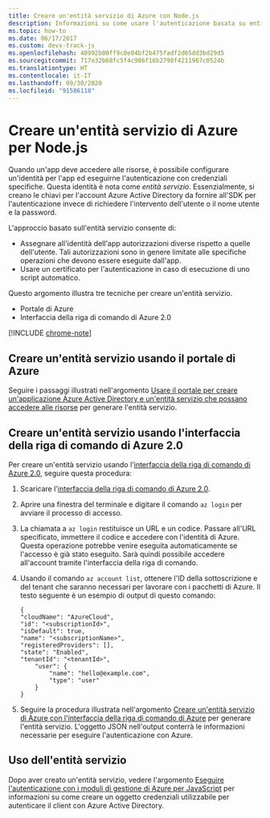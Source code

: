 ```yaml
---
title: Creare un'entità servizio di Azure con Node.js
description: Informazioni su come usare l'autenticazione basata su entità servizio in Azure con Node.js e JavaScript
ms.topic: how-to
ms.date: 06/17/2017
ms.custom: devx-track-js
ms.openlocfilehash: 40992b00ff9c0e04bf2b475fadf2d65dd3bd29d5
ms.sourcegitcommit: 717e32b68fc5f4c986f16b2790f4211967c0524b
ms.translationtype: HT
ms.contentlocale: it-IT
ms.lasthandoff: 09/30/2020
ms.locfileid: "91586118"
---
```

# <a name="create-an-azure-service-principal-for-nodejs"></a>Creare un'entità servizio di Azure per Node.js

Quando un'app deve accedere alle risorse, è possibile configurare un'identità per l'app ed eseguirne l'autenticazione con credenziali specifiche. Questa identità è nota come *entità servizio*. Essenzialmente, si creano le chiavi per l'account Azure Active Directory da fornire all'SDK per l'autenticazione invece di richiedere l'intervento dell'utente o il nome utente e la password.

L'approccio basato sull'entità servizio consente di:
- Assegnare all'identità dell'app autorizzazioni diverse rispetto a quelle dell'utente. Tali autorizzazioni sono in genere limitate alle specifiche operazioni che devono essere eseguite dall'app.
- Usare un certificato per l'autenticazione in caso di esecuzione di uno script automatico.

Questo argomento illustra tre tecniche per creare un'entità servizio.

- Portale di Azure
- Interfaccia della riga di comando di Azure 2.0

[!INCLUDE [chrome-note](includes/chrome-note.md)]

## <a name="create-a-service-principal-using-the-azure-portal"></a>Creare un'entità servizio usando il portale di Azure

Seguire i passaggi illustrati nell'argomento [Usare il portale per creare un'applicazione Azure Active Directory e un'entità servizio che possano accedere alle risorse](/azure/active-directory/develop/howto-create-service-principal-portal) per generare l'entità servizio.

## <a name="create-a-service-principal-using-the-azure-cli-20"></a>Creare un'entità servizio usando l'interfaccia della riga di comando di Azure 2.0

Per creare un'entità servizio usando l'[interfaccia della riga di comando di Azure 2.0](/cli/azure/install-az-cli2), seguire questa procedura:

1. Scaricare l'[interfaccia della riga di comando di Azure 2.0](/cli/azure/install-az-cli2).

2. Aprire una finestra del terminale e digitare il comando `az login` per avviare il processo di accesso.

3. La chiamata a `az login` restituisce un URL e un codice. Passare all'URL specificato, immettere il codice e accedere con l'identità di Azure. Questa operazione potrebbe venire eseguita automaticamente se l'accesso è già stato eseguito. Sarà quindi possibile accedere all'account tramite l'interfaccia della riga di comando.

4. Usando il comando `az account list`, ottenere l'ID della sottoscrizione e del tenant che saranno necessari per lavorare con i pacchetti di Azure. Il testo seguente è un esempio di output di questo comando:

    ```shell
    {
    "cloudName": "AzureCloud",
    "id": "<subscriptionId>",
    "isDefault": true,
    "name": "<subscriptionName>",
    "registeredProviders": [],
    "state": "Enabled",
    "tenantId": "<tenantId>",
        "user": {
            "name": "hello@example.com",
            "type": "user"
        }
    }
    ```

5. Seguire la procedura illustrata nell'argomento [Creare un'entità servizio di Azure con l'interfaccia della riga di comando di Azure](/cli/azure/create-an-azure-service-principal-azure-cli) per generare l'entità servizio. L'oggetto JSON nell'output conterrà le informazioni necessarie per eseguire l'autenticazione con Azure.


## <a name="using-the-service-principal"></a>Uso dell'entità servizio

Dopo aver creato un'entità servizio, vedere l'argomento [Eseguire l'autenticazione con i moduli di gestione di Azure per JavaScript](./node-sdk-azure-authenticate.md) per informazioni su come creare un oggetto credenziali utilizzabile per autenticare il client con Azure Active Directory.
